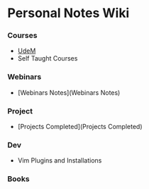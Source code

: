 # Personal Notes Wiki

### Courses

- [UdeM](UdeM)
- Self Taught Courses

### Webinars

- [Webinars Notes](Webinars Notes)

### Project

- [Projects Completed](Projects Completed)

### Dev

- Vim Plugins and Installations

### Books
